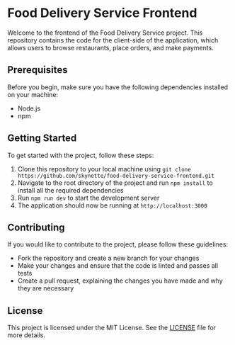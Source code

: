 # Food Delivery Service Frontend

Welcome to the frontend of the Food Delivery Service project. This repository contains the code for the client-side of the application, which allows users to browse restaurants, place orders, and make payments.

## Prerequisites

Before you begin, make sure you have the following dependencies installed on your machine:

-   Node.js
-   npm

## Getting Started

To get started with the project, follow these steps:

1.  Clone this repository to your local machine using `git clone https://github.com/skynette/food-delivery-service-frontend.git`
2.  Navigate to the root directory of the project and run `npm install` to install all the required dependencies
3.  Run `npm run dev` to start the development server
4.  The application should now be running at `http://localhost:3000`

## Contributing

If you would like to contribute to the project, please follow these guidelines:

-   Fork the repository and create a new branch for your changes
-   Make your changes and ensure that the code is linted and passes all tests
-   Create a pull request, explaining the changes you have made and why they are necessary

## License

This project is licensed under the MIT License. See the [LICENSE](https://chat.openai.com/chat/LICENSE) file for more details.